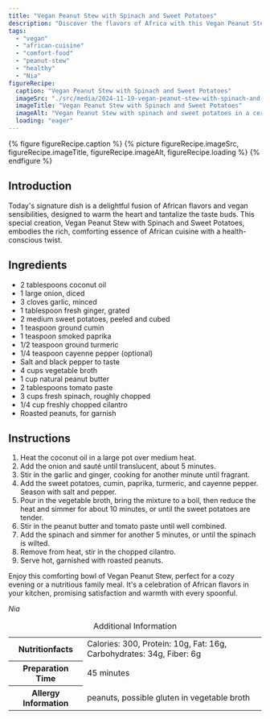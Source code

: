```yaml
---
title: "Vegan Peanut Stew with Spinach and Sweet Potatoes"
description: "Discover the flavors of Africa with this Vegan Peanut Stew with Spinach and Sweet Potatoes, a perfect blend of nutrition and taste."
tags:
  - "vegan"
  - "african-cuisine"
  - "comfort-food"
  - "peanut-stew"
  - "healthy"
  - "Nia"
figureRecipe: 
  caption: "Vegan Peanut Stew with Spinach and Sweet Potatoes"
  imageSrc: "./src/media/2024-11-19-vegan-peanut-stew-with-spinach-and-sweet-potatoes-4430.png"
  imageTitle: "Vegan Peanut Stew with Spinach and Sweet Potatoes"
  imageAlt: "Vegan Peanut Stew with spinach and sweet potatoes in a ceramic bowl on a wooden table, accented with cilantro and peanuts, in warm, inviting light."
  loading: "eager"
---
```


{% figure figureRecipe.caption %}
{% picture figureRecipe.imageSrc, figureRecipe.imageTitle, figureRecipe.imageAlt, figureRecipe.loading %}
{% endfigure %}

## Introduction

Today's signature dish is a delightful fusion of African flavors and vegan sensibilities, designed to warm the heart and tantalize the taste buds. This special creation, Vegan Peanut Stew with Spinach and Sweet Potatoes, embodies the rich, comforting essence of African cuisine with a health-conscious twist.

## Ingredients

* 2 tablespoons coconut oil
* 1 large onion, diced
* 3 cloves garlic, minced
* 1 tablespoon fresh ginger, grated
* 2 medium sweet potatoes, peeled and cubed
* 1 teaspoon ground cumin
* 1 teaspoon smoked paprika
* 1/2 teaspoon ground turmeric
* 1/4 teaspoon cayenne pepper (optional)
* Salt and black pepper to taste
* 4 cups vegetable broth
* 1 cup natural peanut butter
* 2 tablespoons tomato paste
* 3 cups fresh spinach, roughly chopped
* 1/4 cup freshly chopped cilantro
* Roasted peanuts, for garnish

## Instructions

1. Heat the coconut oil in a large pot over medium heat.
2. Add the onion and sauté until translucent, about 5 minutes.
3. Stir in the garlic and ginger, cooking for another minute until fragrant.
4. Add the sweet potatoes, cumin, paprika, turmeric, and cayenne pepper. Season with salt and pepper.
5. Pour in the vegetable broth, bring the mixture to a boil, then reduce the heat and simmer for about 10 minutes, or until the sweet potatoes are tender.
6. Stir in the peanut butter and tomato paste until well combined.
7. Add the spinach and simmer for another 5 minutes, or until the spinach is wilted.
8. Remove from heat, stir in the chopped cilantro.
9. Serve hot, garnished with roasted peanuts.

Enjoy this comforting bowl of Vegan Peanut Stew, perfect for a cozy evening or a nutritious family meal. It's a celebration of African flavors in your kitchen, promising satisfaction and warmth with every spoonful.

*Nia*

<table><caption class='sr-only'>Additional Information</caption><tr><th>Nutritionfacts</th><td>Calories: 300, Protein: 10g, Fat: 16g, Carbohydrates: 34g, Fiber: 6g&nbsp;</td></tr><tr><th>Preparation Time</th><td>45 minutes&nbsp;</td></tr><tr><th>Allergy Information</th><td>peanuts, possible gluten in vegetable broth&nbsp;</td></tr></table>

